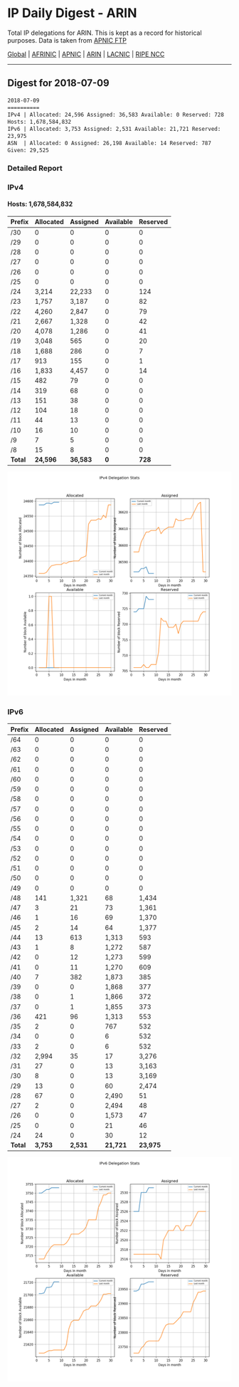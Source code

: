 # IP Daily Digest - ARIN 

Total IP delegations for ARIN. This is kept as a record for historical purposes. Data is taken from [APNIC FTP](https://ftp.apnic.net/)

[Global](https://github.com/csmets/IP-Daily-Digest) | [AFRINIC](https://github.com/csmets/IP-Daily-Digest/tree/master/archives/AFRINIC) | [APNIC](https://github.com/csmets/IP-Daily-Digest/tree/master/archives/APNIC) | [ARIN](https://github.com/csmets/IP-Daily-Digest/tree/master/archives/ARIN) | [LACNIC](https://github.com/csmets/IP-Daily-Digest/tree/master/archives/LACNIC) | [RIPE NCC](https://github.com/csmets/IP-Daily-Digest/tree/master/archives/RIPE_NCC)

---

## Digest for 2018-07-09
```
2018-07-09
==========
IPv4 | Allocated: 24,596 Assigned: 36,583 Available: 0 Reserved: 728 Hosts: 1,678,584,832
IPv6 | Allocated: 3,753 Assigned: 2,531 Available: 21,721 Reserved: 23,975
ASN  | Allocated: 0 Assigned: 26,198 Available: 14 Reserved: 787 Given: 29,525
```

### Detailed Report

### IPv4

#### Hosts: **1,678,584,832**

| Prefix | Allocated | Assigned | Available | Reserved |
| ----- | ----- | ----- | ----- | ----- |
| /30 | 0 | 0 | 0 | 0 |
| /29 | 0 | 0 | 0 | 0 |
| /28 | 0 | 0 | 0 | 0 |
| /27 | 0 | 0 | 0 | 0 |
| /26 | 0 | 0 | 0 | 0 |
| /25 | 0 | 0 | 0 | 0 |
| /24 | 3,214 | 22,233 | 0 | 124 |
| /23 | 1,757 | 3,187 | 0 | 82 |
| /22 | 4,260 | 2,847 | 0 | 79 |
| /21 | 2,667 | 1,328 | 0 | 42 |
| /20 | 4,078 | 1,286 | 0 | 41 |
| /19 | 3,048 | 565 | 0 | 20 |
| /18 | 1,688 | 286 | 0 | 7 |
| /17 | 913 | 155 | 0 | 1 |
| /16 | 1,833 | 4,457 | 0 | 14 |
| /15 | 482 | 79 | 0 | 0 |
| /14 | 319 | 68 | 0 | 0 |
| /13 | 151 | 38 | 0 | 0 |
| /12 | 104 | 18 | 0 | 0 |
| /11 | 44 | 13 | 0 | 0 |
| /10 | 16 | 10 | 0 | 0 |
| /9 | 7 | 5 | 0 | 0 |
| /8 | 15 | 8 | 0 | 0 |
| **Total** | **24,596** | **36,583** | **0** | **728** |

![ipv4-stats](ipv4-figure.png)

### IPv6

| Prefix | Allocated | Assigned | Available | Reserved |
| ----- | ----- | ----- | ----- | ----- |
| /64 | 0 | 0 | 0 | 0 |
| /63 | 0 | 0 | 0 | 0 |
| /62 | 0 | 0 | 0 | 0 |
| /61 | 0 | 0 | 0 | 0 |
| /60 | 0 | 0 | 0 | 0 |
| /59 | 0 | 0 | 0 | 0 |
| /58 | 0 | 0 | 0 | 0 |
| /57 | 0 | 0 | 0 | 0 |
| /56 | 0 | 0 | 0 | 0 |
| /55 | 0 | 0 | 0 | 0 |
| /54 | 0 | 0 | 0 | 0 |
| /53 | 0 | 0 | 0 | 0 |
| /52 | 0 | 0 | 0 | 0 |
| /51 | 0 | 0 | 0 | 0 |
| /50 | 0 | 0 | 0 | 0 |
| /49 | 0 | 0 | 0 | 0 |
| /48 | 141 | 1,321 | 68 | 1,434 |
| /47 | 3 | 21 | 73 | 1,361 |
| /46 | 1 | 16 | 69 | 1,370 |
| /45 | 2 | 14 | 64 | 1,377 |
| /44 | 13 | 613 | 1,313 | 593 |
| /43 | 1 | 8 | 1,272 | 587 |
| /42 | 0 | 12 | 1,273 | 599 |
| /41 | 0 | 11 | 1,270 | 609 |
| /40 | 7 | 382 | 1,873 | 385 |
| /39 | 0 | 0 | 1,868 | 377 |
| /38 | 0 | 1 | 1,866 | 372 |
| /37 | 0 | 1 | 1,855 | 373 |
| /36 | 421 | 96 | 1,313 | 553 |
| /35 | 2 | 0 | 767 | 532 |
| /34 | 0 | 0 | 6 | 532 |
| /33 | 2 | 0 | 6 | 532 |
| /32 | 2,994 | 35 | 17 | 3,276 |
| /31 | 27 | 0 | 13 | 3,163 |
| /30 | 8 | 0 | 13 | 3,169 |
| /29 | 13 | 0 | 60 | 2,474 |
| /28 | 67 | 0 | 2,490 | 51 |
| /27 | 2 | 0 | 2,494 | 48 |
| /26 | 0 | 0 | 1,573 | 47 |
| /25 | 0 | 0 | 21 | 46 |
| /24 | 24 | 0 | 30 | 12 |
| **Total** | **3,753** | **2,531** | **21,721** | **23,975** |

![ipv6-stats](ipv6-figure.png)